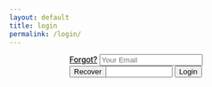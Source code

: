 ```yaml
---
layout: default
title: login
permalink: /login/
---
```

<html>
<head>
<style>
#formContainer{
    width:288px;
    height:321px;
    margin:0 auto;
    position:relative;
    moz-perspective: 800px;
    webkit-perspective: 800px;
    perspective: 800px;
}
#formContainer form{
    width:100%;
    height:100%;
    position:absolute;
    top:0;
    left:0;

    /* Enabling 3d space for the transforms */
    moz-transform-style: preserve-3d;
    webkit-transform-style: preserve-3d;
    transform-style: preserve-3d;

    /* When the forms are flipped, they will be hidden */
    moz-backface-visibility: hidden;
    webkit-backface-visibility: hidden;
    backface-visibility: hidden;

    /* Enabling a smooth animated transition */
    moz-transition:0.8s;
    webkit-transition:0.8s;
    transition:0.8s;

    /* Configure a keyframe animation for Firefox */
    moz-animation: pulse 2s infinite;

    /* Configure it for Chrome and Safari */
    webkit-animation: pulse 2s infinite;
}

#formContainer.flipped #login{

    opacity:0;

    /**
     * Rotating the login form when the
     * flipped class is added to the container
     */

    moz-transform:rotateY(-180deg);
    webkit-transform:rotateY(-180deg);
    transform:rotateY(-180deg);
}

#formContainer.flipped #recover{

    opacity:1;

    /* Rotating the recover div into view */
    moz-transform:rotateY(0deg);
    webkit-transform:rotateY(0deg);
    transform:rotateY(0deg);
}

#login{
    background:url('../img/login_form_bg.jpg') no-repeat;
    z-index:100;
}

#recover{
    background:url('../img/recover_form_bg.jpg') no-repeat;
    z-index:1;
    opacity:0;

    /* Rotating the recover password form by default */
    moz-transform:rotateY(180deg);
    webkit-transform:rotateY(180deg);
    transform:rotateY(180deg);
}

/* Firefox Keyframe Animation */
@-moz-keyframes pulse{
    0%{		box-shadow:0 0 1px #008aff;}
    50%{	box-shadow:0 0 8px #008aff;}
    100%{	box-shadow:0 0 1px #008aff;}
}

/* Webkit keyframe animation */
@-webkit-keyframes pulse{
    0%{		box-shadow:0 0 1px #008aff;}
    50%{	box-shadow:0 0 10px #008aff;}
    100%{	box-shadow:0 0 1px #008aff;}
}
</style>
</head>
<body>
<div id="formContainer">
            <form id="login" method="post" action="./">
                <a href="#" id="flipToRecover" class="flipLink">Forgot?</a>
                <input type="text" name="loginEmail" id="loginEmail" placeholder="Email" />
                <input type="password" name="loginPass" id="loginPass" placeholder="Password" />
                <input type="submit" name="submit" value="Login" />
            </form>
            <form id="recover" method="post" action="./">
                <a href="#" id="flipToLogin" class="flipLink">Forgot?</a>
                <input type="text" name="recoverEmail" id="recoverEmail" placeholder="Your Email" />
                <input type="submit" name="submit" value="Recover" />
            </form>
        </div>
</body>
